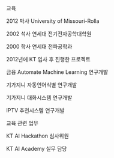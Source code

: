 교육

2012 박사 University of Missouri-Rolla

2002 석사 연세대 전기전자공학대학원

2000 학사 연세대 전파공학과

 

2012년에 KT 입사 후 진행한 프로젝트

금융 Automate Machine Learning 연구개발

기가지니 자동언어식별 연구개발

기가지니 대화시스템 연구개발

IPTV 추천시스템 연구개발

 

교육 관련 업무

KT AI Hackathon 심사위원

KT AI Academy 실무 담당
